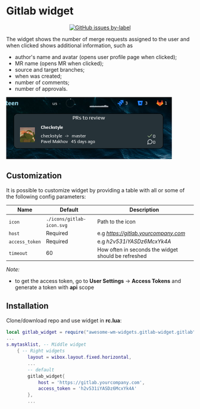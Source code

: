 # Gitlab widget

<p align="center">
  <a href="https://github.com/streetturtle/awesome-wm-widgets/labels/gitlab" target="_blank"><img alt="GitHub issues by-label" src="https://img.shields.io/github/issues/streetturtle/awesome-wm-widgets/gitlab"></a>
</p>

The widget shows the number of merge requests assigned to the user and when clicked shows additional information, such as
 - author's name and avatar (opens user profile page when clicked);
 - MR name (opens MR when clicked);
 - source and target branches;
 - when was created;
 - number of comments;
 - number of approvals.

![screenshot](./screenshot.png)

## Customization

It is possible to customize widget by providing a table with all or some of the following config parameters:

| Name | Default | Description |
|---|---|---|
| `icon` | `./icons/gitlab-icon.svg` | Path to the icon |
| `host` | Required | e.g _https://gitlab.yourcompany.com_ |
| `access_token` | Required | e.g _h2v531iYASDz6McxYk4A_ |
| `timeout` | 60 | How often in seconds the widget should be refreshed |

_Note:_
 - to get the access token, go to **User Settings** -> **Access Tokens** and generate a token with **api** scope

## Installation

Clone/download repo and use widget in **rc.lua**:

```lua
local gitlab_widget = require("awesome-wm-widgets.gitlab-widget.gitlab")
...
s.mytasklist, -- Middle widget
	{ -- Right widgets
    	layout = wibox.layout.fixed.horizontal,
		...
		-- default
        gitlab_widget{
            host = 'https://gitlab.yourcompany.com',
            access_token = 'h2v531iYASDz6McxYk4A'
        },
		...
```
